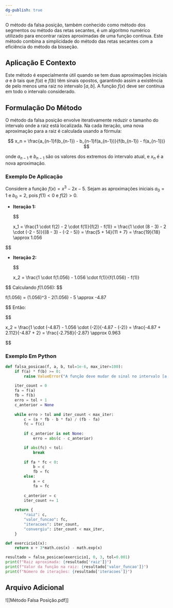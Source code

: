```yaml
---
dg-publish: true
---
```


O método da falsa posição, também conhecido como método dos segmentos ou método das retas secantes, é um algoritmo numérico utilizado para encontrar raízes aproximadas de uma função contínua. Este método combina a simplicidade do método das retas secantes com a eficiência do método da bisseção.

## Aplicação E Contexto

Este método é especialmente útil quando se tem duas aproximações iniciais $a$ e $b$ tais que $f(a)$ e $f(b)$ têm sinais opostos, garantindo assim a existência de pelo menos uma raiz no intervalo $[a, b]$. A função $f(x)$ deve ser contínua em todo o intervalo considerado.

## Formulação Do Método

O método da falsa posição envolve iterativamente reduzir o tamanho do intervalo onde a raiz está localizada. Na cada iteração, uma nova aproximação para a raiz é calculada usando a fórmula:

$$
x_n = \frac{a_{n-1}f(b_{n-1}) - b_{n-1}f(a_{n-1})}{f(b_{n-1}) - f(a_{n-1})}
$$

onde $a_{n-1}$ e $b_{n-1}$ são os valores dos extremos do intervalo atual, e $x_n$ é a nova aproximação.

### Exemplo De Aplicação

Considere a função $f(x) = x^3 - 2x - 5$. Sejam as aproximações iniciais $a_0 = 1$ e $b_0 = 2$, pois $f(1) < 0$ e $f(2) > 0$.

- **Iteração 1:**

  $$

  x_1 = \frac{1 \cdot f(2) - 2 \cdot f(1)}{f(2) - f(1)} = \frac{1 \cdot (8 - 3) - 2 \cdot (-2 - 5)}{(8 - 3) - (-2 - 5)} = \frac{5 + 14}{11 + 7} = \frac{19}{18} \approx 1.056


$$

- **Iteração 2:**

  $$

  x_2 = \frac{1 \cdot f(1.056) - 1.056 \cdot f(1)}{f(1.056) - f(1)}

$$
  Calculando $f(1.056)$:
  $$

  f(1.056) = (1.056)^3 - 2(1.056) - 5 \approx -4.87

$$
  Então:

$$

  x_2 = \frac{1 \cdot (-4.87) - 1.056 \cdot (-2)}{-4.87 - (-2)} = \frac{-4.87 + 2.112}{-4.87 + 2} = \frac{-2.758}{-2.87} \approx 0.963

$$
### Exemplo Em Python
```python
def falsa_posicao(f, a, b, tol=1e-6, max_iter=100):
    if f(a) * f(b) >= 0:
        raise ValueError("A função deve mudar de sinal no intervalo [a, b]")
    
    iter_count = 0
    fa = f(a)
    fb = f(b)
    erro = tol + 1
    c_anterior = None
    
    while erro > tol and iter_count < max_iter:
        c = (a * fb - b * fa) / (fb - fa)
        fc = f(c)
        
        if c_anterior is not None:
            erro = abs(c - c_anterior)

        if abs(fc) < tol:
            break
        
        if fa * fc < 0:
            b = c
            fb = fc
        else:
            a = c
            fa = fc
        
        c_anterior = c
        iter_count += 1
    
    return {
        "raiz": c,
        "valor_funcao": fc,
        "iteracoes": iter_count,
        "convergiu": iter_count < max_iter,
    }

def exercicio1(x):
    return x + 3*math.cos(x) - math.exp(x)

resultado = falsa_posicao(exercicio1, 0, 3, tol=0.001)
print(f"Raiz aproximada: {resultado['raiz']}")
print(f"Valor da função na raiz: {resultado['valor_funcao']}")
print(f"Número de iterações: {resultado['iteracoes']}")
```

## Arquivo Adicional

![[Método Falsa Posição.pdf]]
